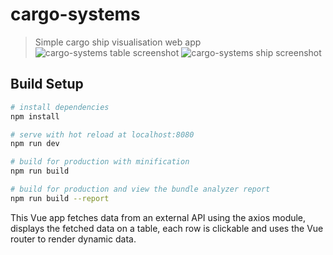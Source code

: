 # cargo-systems

> Simple cargo ship visualisation web app
> ![cargo-systems table screenshot](https://cdn.pbrd.co/images/I1bMzUO.png)
> ![cargo-systems ship screenshot](https://cdn.pbrd.co/images/I1bOjG2.png)

## Build Setup

```bash
# install dependencies
npm install

# serve with hot reload at localhost:8080
npm run dev

# build for production with minification
npm run build

# build for production and view the bundle analyzer report
npm run build --report
```

This Vue app fetches data from an external API using the axios module,
displays the fetched data on a table, each row is clickable and uses the Vue router to render dynamic data.
